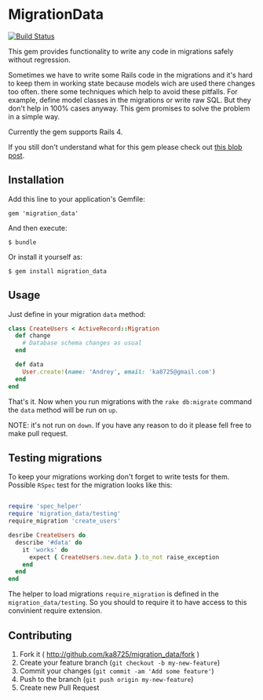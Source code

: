 # MigrationData

[![Build Status](https://travis-ci.org/ka8725/migration_data.png?branch=master)](https://travis-ci.org/ka8725/migration_data)

This gem provides functionality to write any code in migrations safely without regression.

Sometimes we have to write some Rails code in the migrations and it's hard to
keep them in working state because models wich are used there changes too often. there
some techniques which help to avoid these pitfalls. For example, define model
classes in the migrations or write raw SQL. But they don't help in 100% cases anyway.
This gem promises to solve the problem in a simple way.

Currently the gem supports Rails 4.

If you still don't understand what for this gem please check out [this blob post](http://railsguides.net/2014/01/30/change-data-in-migrations-like-a-boss/).

## Installation

Add this line to your application's Gemfile:

    gem 'migration_data'

And then execute:

    $ bundle

Or install it yourself as:

    $ gem install migration_data

## Usage

Just define in your migration `data` method:

```ruby
class CreateUsers < ActiveRecord::Migration
  def change
    # Database schema changes as usual
  end

  def data
    User.create!(name: 'Andrey', email: 'ka8725@gmail.com')
  end
end
```

That's it. Now when you run migrations with the `rake db:migrate` command the `data` method will be run on `up`.

NOTE: it's not run on `down`. If you have any reason to do it please fell free to make pull request.

## Testing migrations

To keep your migrations working don't forget to write tests for them.
Possible `RSpec` test for the migration looks like this:

```ruby

require 'spec_helper'
require 'migration_data/testing'
require_migration 'create_users'

desribe CreateUsers do
  describe '#data' do
    it 'works' do
      expect { CreateUsers.new.data }.to_not raise_exception
    end
  end
end
```

The helper to load migrations `require_migration` is defined in the `migration_data/testing`. So you should to require it
to have access to this convinient require extension.

## Contributing

1. Fork it ( http://github.com/ka8725/migration_data/fork )
2. Create your feature branch (`git checkout -b my-new-feature`)
3. Commit your changes (`git commit -am 'Add some feature'`)
4. Push to the branch (`git push origin my-new-feature`)
5. Create new Pull Request
